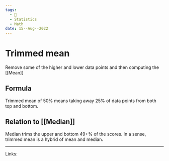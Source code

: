 ```yaml
---
tags:
  - 🌱
  - Statistics
  - Math
date: 15--Aug--2022
---
```


# Trimmed mean

Remove some of the higher and lower data points and then computing the [[Mean]]

## Formula

Trimmed mean of 50% means taking away 25% of data points from both top and bottom.

## Relation to [[Median]]

Median trims the upper and bottom 49+% of the scores. In a sense, trimmed mean is a hybrid of mean and median.

---
Links: 